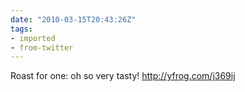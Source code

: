 ```yaml
---
date: "2010-03-15T20:43:26Z"
tags:
- imported
- from-twitter
---
```

Roast for one: oh so very tasty\! http://yfrog.com/j369ij
